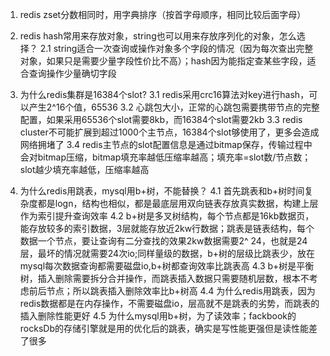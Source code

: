 1. redis zset分数相同时，用字典排序（按首字母顺序，相同比较后面字母）
2. redis hash常用来存放对象，string也可以用来存放序列化的对象，怎么选择？
2.1 string适合一次查询或操作对象多个字段的情况（因为每次查出完整对象，如果只是需要少量字段性价比不高）；hash因为能指定查某些字段，适合查询操作少量确切字段
3. 为什么redis集群是16384个slot?
3.1 redis采用crc16算法对key进行hash，可以产生2^16个值，65536
3.2 心跳包大小，正常的心跳包需要携带节点的完整配置，如果采用65536个slot需要8kb，而16384个slot需要2kb
3.3 redis cluster不可能扩展到超过1000个主节点，16384个slot够使用了，更多会造成网络拥堵了
3.4 redis主节点的slot配置信息是通过bitmap保存，传输过程中会对bitmap压缩，bitmap填充率越低压缩率越高；填充率=slot数/节点数；slot越少填充率越低，压缩率越高

4. 为什么redis用跳表，mysql用b+树，不能替换？
4.1 首先跳表和b+树时间复杂度都是logn，结构也相似，都是最底层用双向链表存放真实数据，构建上层作为索引提升查询效率
4.2 b+树是多叉树结构，每个节点都是16kb数据页，能存放较多的索引数据，3层就能存放近2kw行数据；跳表是链表结构，每个数据一个节点，要让查询有二分查找的效果2kw数据需要2^ 24，也就是24层，最坏的情况就需要24次io;同样量级的数据，b+树的层级比跳表少，放在mysql每次数据查询都需要磁盘io,b+树都查询效率比跳表高
4.3 b+树是平衡树，插入删除需要拆分合并操作，而跳表插入数据只需要随机层数，根本不考虑前后节点；所以跳表插入删除效率比b+树高
4.4 为什么redis用跳表，因为redis数据都是在内存操作，不需要磁盘io，层高就不是跳表的劣势，而跳表的插入删除性能更好
4.5 为什么mysql用b+树，为了读效率；fackbook的rocksDb的存储引擎就是用的优化后的跳表，确实是写性能更强但是读性能差了很多 